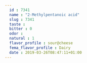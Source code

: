 ```yaml
---
  id : 7341
  name : "2-Methylpentanoic acid"
  slug : 7341
  taste : 
  bitter : 0
  odor : 
  natural : 1
  flavor_profile : sour@cheese
  fema_flavor_profile : Dairy
  date : 2019-03-26T08:47:11+01:00
---
```



